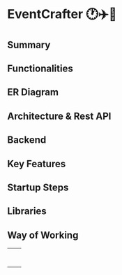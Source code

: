 # EventCrafter 🕐✈️🌴
## Summary
## Functionalities
## ER Diagram
## Architecture & Rest API
## Backend
## Key Features
## Startup Steps
## Libraries
## Way of Working

|||
|:------------------:|:-------------------:|
|||
|||
|||
|||
|||
|||
|||
